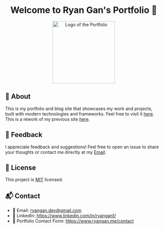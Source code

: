 <h1 align="center">Welcome to Ryan Gan's Portfolio 👋</h1>

<p align="center">
  <img src="https://github.com/ryangandev/ryangan-portfolio/blob/main/src/app/favicon.ico" alt="Logo of the Portfolio" width="200px">
</p>

## 🚀 About

This is my portfolio and blog site that showcases my work and projects, built with modern technologies and frameworks. Feel free to visit it [here](https://ryangan.me/). This is a rework of my previous site [here](https://old.ryangan.me/).

## 📢 Feedback

I appreciate feedback and suggestions! Feel free to open an issue to share your thoughts or contact me directly at my [Email](mailto:ryangan.dev@gmail.com).

## 📄 License

This project is [MIT](./LICENSE) licensed.

## 📬 Contact

- 📧 Email: ryangan.dev@gmail.com
- 🔗 LinkedIn: https://www.linkedin.com/in/ryangan1/
- 📂 Portfolio Contact Form: https://www.ryangan.me/contact
